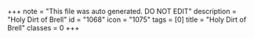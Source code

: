+++
note = "This file was auto generated. DO NOT EDIT"
description = "Holy Dirt of Brell"
id = "1068"
icon = "1075"
tags = [0]
title = "Holy Dirt of Brell"
classes = 0
+++
